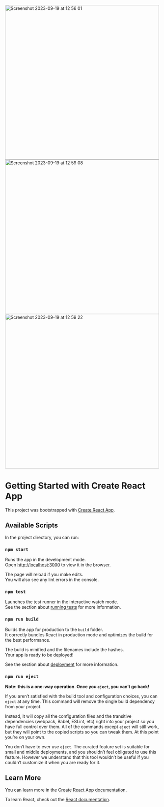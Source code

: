 
<img width="501" alt="Screenshot 2023-09-19 at 12 56 01" src="https://github.com/nisha8c/react-typescript-shop/assets/108927164/7c52490a-85a3-494f-bb41-4a3ff073e1a9">

<img width="501" alt="Screenshot 2023-09-19 at 12 59 08" src="https://github.com/nisha8c/react-typescript-shop/assets/108927164/4f943945-da67-4528-a61f-49c4529e83ec">

<img width="501" alt="Screenshot 2023-09-19 at 12 59 22" src="https://github.com/nisha8c/react-typescript-shop/assets/108927164/a22b7c56-1113-44af-9640-a67193fa9fb0">





# Getting Started with Create React App

This project was bootstrapped with [Create React App](https://github.com/facebook/create-react-app).

## Available Scripts

In the project directory, you can run:

### `npm start`

Runs the app in the development mode.\
Open [http://localhost:3000](http://localhost:3000) to view it in the browser.

The page will reload if you make edits.\
You will also see any lint errors in the console.

### `npm test`

Launches the test runner in the interactive watch mode.\
See the section about [running tests](https://facebook.github.io/create-react-app/docs/running-tests) for more information.

### `npm run build`

Builds the app for production to the `build` folder.\
It correctly bundles React in production mode and optimizes the build for the best performance.

The build is minified and the filenames include the hashes.\
Your app is ready to be deployed!

See the section about [deployment](https://facebook.github.io/create-react-app/docs/deployment) for more information.

### `npm run eject`

**Note: this is a one-way operation. Once you `eject`, you can’t go back!**

If you aren’t satisfied with the build tool and configuration choices, you can `eject` at any time. This command will remove the single build dependency from your project.

Instead, it will copy all the configuration files and the transitive dependencies (webpack, Babel, ESLint, etc) right into your project so you have full control over them. All of the commands except `eject` will still work, but they will point to the copied scripts so you can tweak them. At this point you’re on your own.

You don’t have to ever use `eject`. The curated feature set is suitable for small and middle deployments, and you shouldn’t feel obligated to use this feature. However we understand that this tool wouldn’t be useful if you couldn’t customize it when you are ready for it.

## Learn More

You can learn more in the [Create React App documentation](https://facebook.github.io/create-react-app/docs/getting-started).

To learn React, check out the [React documentation](https://reactjs.org/).
